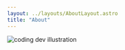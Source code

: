 ```yaml
---
layout: ../layouts/AboutLayout.astro
title: "About"
---
```



<div>
  <img src="/assets/dev.svg" class="sm:w-1/2 mx-auto" alt="coding dev illustration">
</div>
